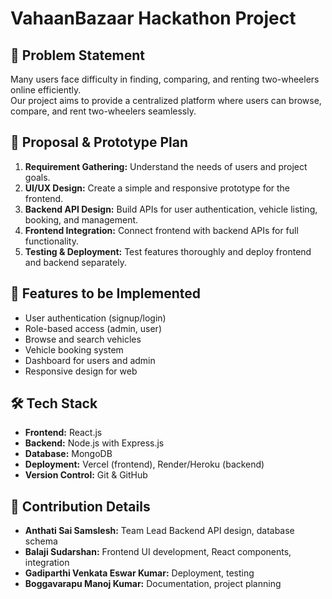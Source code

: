 # VahaanBazaar Hackathon Project

## 📌 Problem Statement
Many users face difficulty in finding, comparing, and renting two-wheelers online efficiently.  
Our project aims to provide a centralized platform where users can browse, compare, and rent two-wheelers seamlessly.

## 📝 Proposal & Prototype Plan
1. **Requirement Gathering:** Understand the needs of users and project goals.  
2. **UI/UX Design:** Create a simple and responsive prototype for the frontend.  
3. **Backend API Design:** Build APIs for user authentication, vehicle listing, booking, and management.  
4. **Frontend Integration:** Connect frontend with backend APIs for full functionality.  
5. **Testing & Deployment:** Test features thoroughly and deploy frontend and backend separately.  

## 🌟 Features to be Implemented
- User authentication (signup/login)  
- Role-based access (admin, user)  
- Browse and search vehicles  
- Vehicle booking system  
- Dashboard for users and admin  
- Responsive design for web  

## 🛠️ Tech Stack
- **Frontend:** React.js  
- **Backend:** Node.js with Express.js  
- **Database:** MongoDB  
- **Deployment:** Vercel (frontend), Render/Heroku (backend)  
- **Version Control:** Git & GitHub  

## 👥 Contribution Details
- **Anthati Sai Samslesh:** Team Lead  Backend API design, database schema
- **Balaji Sudarshan:** Frontend UI development, React components, integration  
- **Gadiparthi Venkata Eswar Kumar:** Deployment, testing  
- **Boggavarapu Manoj Kumar:** Documentation, project planning  

